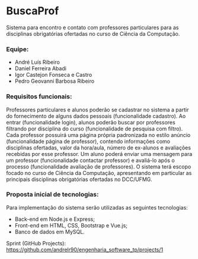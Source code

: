 # BuscaProf
Sistema para encontro e contato com professores particulares para as disciplinas obrigatórias ofertadas no curso de Ciência da Computação.

### Equipe:
 * André Luís Ribeiro
 * Daniel Ferreira Abadi
 * Igor Castejon Fonseca e Castro
 * Pedro Geovanni Barbosa Ribeiro
 
### Requisitos funcionais:
Professores particulares e alunos poderão se cadastrar no sistema a partir do fornecimento de alguns dados pessoais (funcionalidade cadastro). Ao entrar (funcionalidade login), alunos poderão buscar por professores filtrando por disciplina do curso (funcionalidade de pesquisa com filtro). Cada professor possuirá uma página própria padronizada no estilo anúncio (funcionalidade página de professor), contendo informações como disciplinas ofertadas, valor da hora/aula, número de ex-alunos e avaliações recebidas por esse professor. Um aluno poderá enviar uma mensagem para um professor (funcionalidade contactar professor) e avaliá-lo após o processo (funcionalidade avaliação de professores). O sistema terá escopo focado no curso de Ciência da Computação, apresentando em particular as principais disciplinas obrigatórias ofertadas no DCC/UFMG.

### Proposta inicial de tecnologias:
Para implementação do sistema serão utilizadas as seguintes tecnologias:
 * Back-end em Node.js e Express;
 * Front-end em HTML, CSS, Bootstrap e Vue.js;
 * Banco de dados em MySQL.

Sprint (GitHub Projects):
https://github.com/andrelr90/engenharia_software_tp/projects/1
